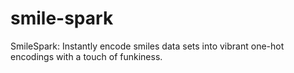 # smile-spark
SmileSpark: Instantly encode smiles data sets into vibrant one-hot encodings with a touch of funkiness.
